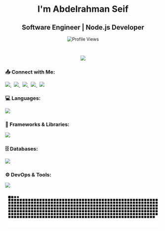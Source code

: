 <h1 align="center">I'm Abdelrahman Seif</h1>

<h2 align="center">Software Engineer | Node.js Developer</h2>

<p align="center">
  <img src="https://komarev.com/ghpvc/?username=abdelrahman-seif&style=flat&color=0e75b6" alt="Profile Views" />
</p>

<br>

<p align="center">
  <a href="https://www.linkedin.com/in/abdelrahman-saif-09090b2ab/">
    <img src="https://readme-typing-svg.herokuapp.com/?lines=Visit%20my%20LinkedIn%20Profile;I%20Post%20Insightful%20Content;Follow%20to%20get%20New%20Updates&font=Bold%20Code&center=true&color=30D050&pause=2000">
  </a>
</p>

<h3 align="left">📤 Connect with Me:</h3>
<p align="left">
  <a href="https://www.linkedin.com/in/abdelrahman-saif-09090b2ab/">
    <img src="https://raw.githubusercontent.com/rahuldkjain/github-profile-readme-generator/master/src/images/icons/Social/linked-in-alt.svg" height="45"/>
  </a>&nbsp;
  <a href="https://www.facebook.com/share/16ZtsmM6FG/">
    <img src="https://img.icons8.com/fluency/48/facebook-new.png" height="45"/>
  </a>&nbsp;
  <a href="https://leetcode.com/u/Abdelrahman_Seif/">
    <img src="https://cdn.iconscout.com/icon/free/png-256/free-leetcode-3521542-2944960.png" height="45"/>
  </a>&nbsp;
  <a href="https://wa.me/201002105765">
    <img src="https://upload.wikimedia.org/wikipedia/commons/6/6b/WhatsApp.svg" height="45"/>
  </a>&nbsp;
  <a href="mailto:abdelrahmanseif99@gmail.com">
    <img src="https://img.icons8.com/fluency/48/gmail-new.png" height="45"/>
  </a>
</p>

<h3 align="left">💻 Languages:</h3>
<p align="left">
  <img src="https://go-skill-icons.vercel.app/api/icons?i=js,ts,python"/>
</p>

<h3 align="left">🧱 Frameworks & Libraries:</h3>
<p align="left">
  <img src="https://go-skill-icons.vercel.app/api/icons?i=nodejs,express,nestjs,sequelize,mongoose"/>
</p>

<h3 align="left">🗄️ Databases:</h3>
<p align="left">
  <img src="https://go-skill-icons.vercel.app/api/icons?i=mysql,mongodb,redis"/>
</p>

<h3 align="left">⚙️ DevOps & Tools:</h3>
<p align="left">
  <img src="https://go-skill-icons.vercel.app/api/icons?i=docker,postman,git,npm"/>
</p>

<p align="left">
  <img src="https://raw.githubusercontent.com/platane/snk/output/github-contribution-grid-snake-dark.svg"/>
</p>
